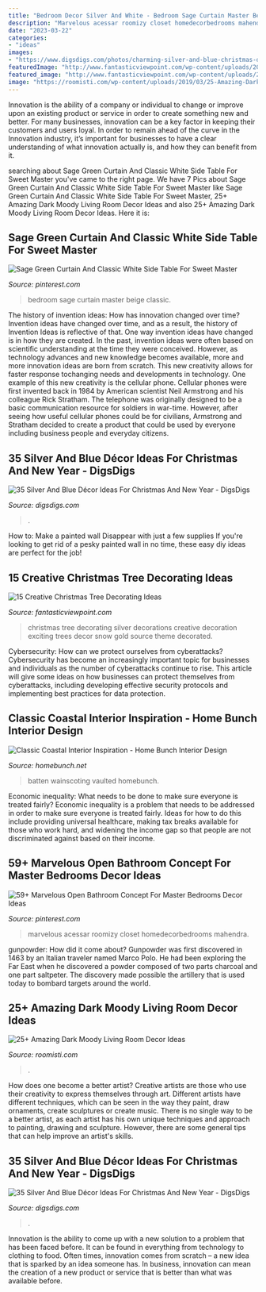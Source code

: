 ```yaml
---
title: "Bedroom Decor Silver And White - Bedroom Sage Curtain Master Beige Classic"
description: "Marvelous acessar roomizy closet homedecorbedrooms mahendra"
date: "2023-03-22"
categories:
- "ideas"
images:
- "https://www.digsdigs.com/photos/charming-silver-and-blue-christmas-decor-ideas-16.jpg"
featuredImage: "http://www.fantasticviewpoint.com/wp-content/uploads/2013/11/exciting-silver-and-white-christmas-tree-decorations-1.jpg"
featured_image: "http://www.fantasticviewpoint.com/wp-content/uploads/2013/11/exciting-silver-and-white-christmas-tree-decorations-1.jpg"
image: "https://roomisti.com/wp-content/uploads/2019/03/25-Amazing-Dark-Moody-Living-Room-Decor-Ideas-13-640x897.jpg"
---
```



Innovation is the ability of a company or individual to change or improve upon an existing product or service in order to create something new and better. For many businesses, innovation can be a key factor in keeping their customers and users loyal. In order to remain ahead of the curve in the Innovation industry, it’s important for businesses to have a clear understanding of what innovation actually is, and how they can benefit from it.

	

		
searching about Sage Green Curtain And Classic White Side Table For Sweet Master you've came to the right page. We have 7 Pics about Sage Green Curtain And Classic White Side Table For Sweet Master like Sage Green Curtain And Classic White Side Table For Sweet Master, 25+ Amazing Dark Moody Living Room Decor Ideas and also 25+ Amazing Dark Moody Living Room Decor Ideas. Here it is:
		
    
## Sage Green Curtain And Classic White Side Table For Sweet Master

<img loading=lazy src="https://i.pinimg.com/736x/a4/4a/bc/a44abcd293031135c0406ecaa0adceb0--interiordesign-for-the-home.jpg" onerror="this.onerror=null;this.src='https://tse4.mm.bing.net/th?id=OIP.vh8r980Wcdrr0bu8DZgi9gDNEw&amp;pid=15.1';" alt="Sage Green Curtain And Classic White Side Table For Sweet Master">

_Source: pinterest.com_

>bedroom sage curtain master beige classic. 

	

The history of invention ideas: How has innovation changed over time?
Invention ideas have changed over time, and as a result, the history of Invention Ideas is reflective of that. One way invention ideas have changed is in how they are created.  In the past, invention ideas were often based on scientific understanding at the time they were conceived. However, as technology advances and new knowledge becomes available, more and more innovation ideas are born from scratch. This new creativity allows for faster response tochanging needs and developments in technology.
One example of this new creativity is the cellular phone. Cellular phones were first invented back in 1984 by American scientist Neil Armstrong and his colleague Rick Stratham. The telephone was originally designed to be a basic communication resource for soldiers in war-time. However, after seeing how useful cellular phones could be for civilians, Armstrong and Stratham decided to create a product that could be used by everyone including business people and everyday citizens.

    
## 35 Silver And Blue Décor Ideas For Christmas And New Year - DigsDigs

<img loading=lazy src="https://www.digsdigs.com/photos/charming-silver-and-blue-christmas-decor-ideas-25.jpg" onerror="this.onerror=null;this.src='https://tse2.mm.bing.net/th?id=OIP.kk6J4Q7DDb5WOVXD1Mj2owHaNN&amp;pid=15.1';" alt="35 Silver And Blue Décor Ideas For Christmas And New Year - DigsDigs">

_Source: digsdigs.com_

>. 

	

How to: Make a painted wall Disappear with just a few supplies
If you're looking to get rid of a pesky painted wall in no time, these easy diy ideas are perfect for the job!

    
## 15 Creative Christmas Tree Decorating Ideas

<img loading=lazy src="http://www.fantasticviewpoint.com/wp-content/uploads/2013/11/exciting-silver-and-white-christmas-tree-decorations-1.jpg" onerror="this.onerror=null;this.src='https://tse1.mm.bing.net/th?id=OIP.3zCIEwxnLtxMn7scKpr4KAHaJ7&amp;pid=15.1';" alt="15 Creative Christmas Tree Decorating Ideas">

_Source: fantasticviewpoint.com_

>christmas tree decorating silver decorations creative decoration exciting trees decor snow gold source theme decorated. 

	

Cybersecurity: How can we protect ourselves from cyberattacks?
Cybersecurity has become an increasingly important topic for businesses and individuals as the number of cyberattacks continue to rise. This article will give some ideas on how businesses can protect themselves from cyberattacks, including developing effective security protocols and implementing best practices for data protection.

    
## Classic Coastal Interior Inspiration - Home Bunch Interior Design

<img loading=lazy src="https://www.homebunch.net/wp-content/uploads/2018/01/Board-and-batten-Wainscoting-Bedroom-Board-and-batten-Wainscoting-Board-and-batten-Wainscoting-Boardandbatten-Wainscoting.jpg" onerror="this.onerror=null;this.src='https://tse3.mm.bing.net/th?id=OIP.DjReQiIrCNWhN-dY7wqG3wHaLH&amp;pid=15.1';" alt="Classic Coastal Interior Inspiration - Home Bunch Interior Design">

_Source: homebunch.net_

>batten wainscoting vaulted homebunch. 

	

Economic inequality: What needs to be done to make sure everyone is treated fairly?
Economic inequality is a problem that needs to be addressed in order to make sure everyone is treated fairly. Ideas for how to do this include providing universal healthcare, making tax breaks available for those who work hard, and widening the income gap so that people are not discriminated against based on their income.

    
## 59+ Marvelous Open Bathroom Concept For Master Bedrooms Decor Ideas

<img loading=lazy src="https://i.pinimg.com/736x/79/93/17/79931715a6ea78c575fd8c04122217ee.jpg" onerror="this.onerror=null;this.src='https://tse1.mm.bing.net/th?id=OIP.OpliDYNDVAh3dIXQz8pWAgHaKM&amp;pid=15.1';" alt="59+ Marvelous Open Bathroom Concept For Master Bedrooms Decor Ideas">

_Source: pinterest.com_

>marvelous acessar roomizy closet homedecorbedrooms mahendra. 

	

gunpowder: How did it come about?
Gunpowder was first discovered in 1463 by an Italian traveler named Marco Polo. He had been exploring the Far East when he discovered a powder composed of two parts charcoal and one part saltpeter. The discovery made possible the artillery that is used today to bombard targets around the world.

    
## 25+ Amazing Dark Moody Living Room Decor Ideas

<img loading=lazy src="https://roomisti.com/wp-content/uploads/2019/03/25-Amazing-Dark-Moody-Living-Room-Decor-Ideas-13-640x897.jpg" onerror="this.onerror=null;this.src='https://tse3.mm.bing.net/th?id=OIP.Z5m-PwftFGfdhwTL5mD5hwHaKY&amp;pid=15.1';" alt="25+ Amazing Dark Moody Living Room Decor Ideas">

_Source: roomisti.com_

>. 

	

How does one become a better artist?
Creative artists are those who use their creativity to express themselves through art. Different artists have different techniques, which can be seen in the way they paint, draw ornaments, create sculptures or create music. There is no single way to be a better artist, as each artist has his own unique techniques and approach to painting, drawing and sculpture. However, there are some general tips that can help improve an artist's skills.

    
## 35 Silver And Blue Décor Ideas For Christmas And New Year - DigsDigs

<img loading=lazy src="https://www.digsdigs.com/photos/charming-silver-and-blue-christmas-decor-ideas-16.jpg" onerror="this.onerror=null;this.src='https://tse4.mm.bing.net/th?id=OIP.W6HQDAiUI0q4e3a3Zeq_bgHaLJ&amp;pid=15.1';" alt="35 Silver And Blue Décor Ideas For Christmas And New Year - DigsDigs">

_Source: digsdigs.com_

>. 

	

Innovation is the ability to come up with a new solution to a problem that has been faced before. It can be found in everything from technology to clothing to food. Often times, innovation comes from scratch – a new idea that is sparked by an idea someone has. In business, innovation can mean the creation of a new product or service that is better than what was available before.

